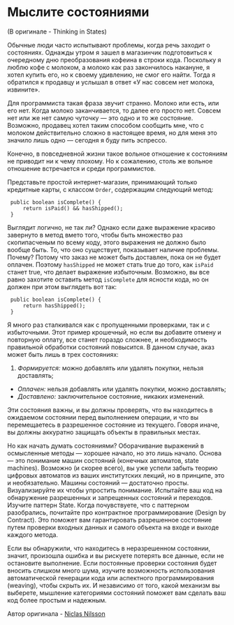 # Мыслите состояниями
(В оригинале - Thinking in States)

Обычные люди часто испытывают проблемы, когда речь заходит о состояниях. Однажды утром я зашел в магазинчик подготовиться к очередному дню преобразования кофеина в строки кода. Поскольку я люблю кофе с молоком, а молоко как раз закончилось накануне, я хотел купить его, но к своему удивлению, не смог его найти. Тогда я обратился к продавцу и услышал в ответ «У нас совсем нет молока, извините».

Для программиста такая фраза звучит странно. Молоко или есть, или его нет. Когда молоко заканчивается, то далее его просто нет. Совсем нет или же нет самую чуточку — это одно и то же состояние. Возможно, продавец хотел таким способом сообщить мне, что с молоком действительно сложно в настоящее время, но для меня это значило лишь одно — сегодня я буду пить эспрессо.

Конечно, в повседневной жизни такое вольное отношение к состояниям не приводит ни к чему плохому. Но к сожалению, столь же вольное отношение встречается и среди программистов.

Представьте простой интернет-магазин, принимающий только кредитные карты, с классом `Order`, содержащим следующий метод:

```
 public boolean isComplete() {
     return isPaid() && hasShipped();
 }
```

Выглядит логично, не так ли? Однако если даже выражение красиво завернуто в метод вмето того, чтобы быть множество раз скопипасченым по всему коду, этого выражения не должно было вообще быть. То, что оно существует, показывает наличие проблемы. Почему? Потому что заказ не может быть доставлен, пока он не будет оплачен. Поэтому `hasShipped` не может стать true до того, как `isPaid` станет true, что делает выражение избыточным. Возможно, вы все равно захотите оставить метод `isComplete` для ясности кода, но он должен при этом выглядеть вот так:

```
 public boolean isComplete() {
     return hasShipped();
 }
```

Я много раз сталкивался как с пропущенными проверками, так и с избыточными. Этот пример крошечный, но если вы добавите отмену и повторную оплату, все станет гораздо сложнее, и необходимость правильной обработки состояний повысится. В данном случае, аказ может быть лишь в трех состояниях:

1. *Формируется:* можно добавлять или удалять покупки, нельзя доставлять;
- *Оплачен:* нельзя добавлять или удалять покупки, можно доставлять;
- *Доставлено:* заключительное состояние, никаких изменений.

Эти состояния важны, и вы должны проверять, что вы находитесь в ожидаемом состоянии перед выполнением операции, и что вы перемещаетесь в разрешенное состояние из текущего. Говоря иначе, вы должны аккуратно защищать объекты в правильных местах.

Но как начать думать состояниями? Оборачивание выражений в осмысленные методы — хорошее начало, но это лишь начало. Основа — это понимание машин состояний (конечных автоматов, state machines). Возможно (и скорее всего), вы уже успели забыть теорию цифровых автоматов из ваших институтских лекций, но в принципе, это и необязательно. Машины состояний — достаточно просты. Визуализируйте их чтобы упростить понимание. Испытайте ваш код на обнаружение разрешенных и запрещенных состояний и переходов. Изучите паттерн State. Когда почувствуете, что с паттерном разобрались, почитайте про контрактное программирование (Design by Contract). Это поможет вам гарантировать разрешенное состояние путем проверки входных данных и самого объекта на входе и выходе каждого метода.

Если вы обнаружили, что находитесь в неразрешенном состоянии, значит, произошла ошибка и вы рискуете потерять все данные, если не остановите выполнение. Если постоянные проверки состояния будет вносить слишком много шума, изучите возможность использования автоматической генерации кода или аспектного программирования (weaving), чтобы скрыть их. И независимо от того, какой механизм вы выберете, мышление категориями состояний поможет вам сделать ваш код более простым и надежным.

Автор оригинала - [Niclas Nilsson](http://programmer.97things.oreilly.com/wiki/index.php/Niclas_Nilsson)